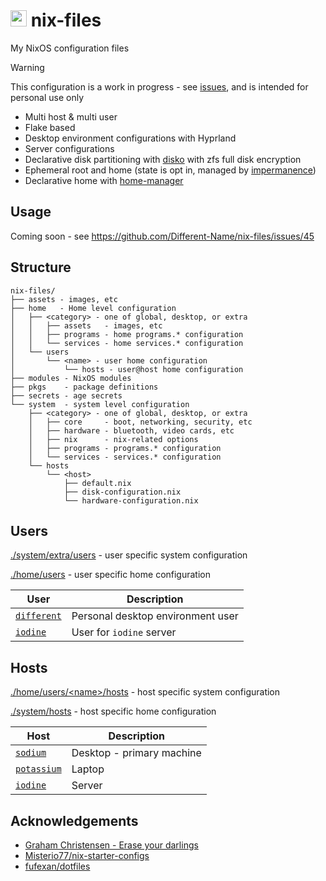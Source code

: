 # <img src="https://raw.githubusercontent.com/Different-Name/nix-files/master/assets/nix-snowflake-colours.svg" height=26> nix-files

My NixOS configuration files

> [!WARNING]
> This configuration is a work in progress - see [issues](https://github.com/Different-Name/nix-files/issues), and is intended for personal use only

- Multi host & multi user
- Flake based
- Desktop environment configurations with Hyprland
- Server configurations
- Declarative disk partitioning with [disko](https://github.com/nix-community/disko) with zfs full disk encryption
- Ephemeral root and home (state is opt in, managed by [impermanence](https://github.com/nix-community/impermanence))
- Declarative home with [home-manager](https://github.com/nix-community/home-manager)

## Usage

Coming soon - see https://github.com/Different-Name/nix-files/issues/45

## Structure

```
nix-files/
├── assets - images, etc
├── home   - Home level configuration 
│   ├── <category> - one of global, desktop, or extra
│   │   ├── assets   - images, etc
│   │   ├── programs - home programs.* configuration
│   │   └── services - home services.* configuration
│   └── users
│       └── <name> - user home configuration
│           └── hosts - user@host home configuration
├── modules - NixOS modules
├── pkgs    - package definitions
├── secrets - age secrets
└── system  - system level configuration
    ├── <category> - one of global, desktop, or extra
    │   ├── core     - boot, networking, security, etc
    │   ├── hardware - bluetooth, video cards, etc
    │   ├── nix      - nix-related options
    │   ├── programs - programs.* configuration
    │   └── services - services.* configuration
    └── hosts
        └── <host>
            ├── default.nix
            ├── disk-configuration.nix
            └── hardware-configuration.nix
```

## Users

[./system/extra/users](system/extra/users) - user specific system configuration

[./home/users](home/users) - user specific home configuration

| User                                | Description                       |
| ----------------------------------- | --------------------------------- |
| [`different`](home/users/different) | Personal desktop environment user |
| [`iodine`](home/users/iodine)       | User for `iodine` server          |

## Hosts

[./home/users/\<name\>/hosts](home/users/different/hosts) - host specific system configuration

[./system/hosts](system/hosts) - host specific home configuration

| Host                                  | Description               |
| ------------------------------------- | ------------------------- |
| [`sodium`](system/hosts/sodium)       | Desktop - primary machine |
| [`potassium`](system/hosts/potassium) | Laptop                    |
| [`iodine`](system/hosts/iodine)       | Server                    |

## Acknowledgements

- [Graham Christensen - Erase your darlings](https://grahamc.com/blog/erase-your-darlings/)
- [Misterio77/nix-starter-configs](https://github.com/Misterio77/nix-starter-configs)
- [fufexan/dotfiles](https://github.com/fufexan/dotfiles)